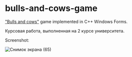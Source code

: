 # bulls-and-cows-game
<a href="https://en.wikipedia.org/wiki/Bulls_and_Cows">"Bulls and cows"</a> game implemented in C++ Windows Forms.

Курсовая работа, выполненная на 2 курсе университета. 

Screenshot:

![Снимок экрана (65)](https://user-images.githubusercontent.com/68156110/129457025-5bea5fae-21c8-46b8-bfad-4f8ebdcd1a91.png)


